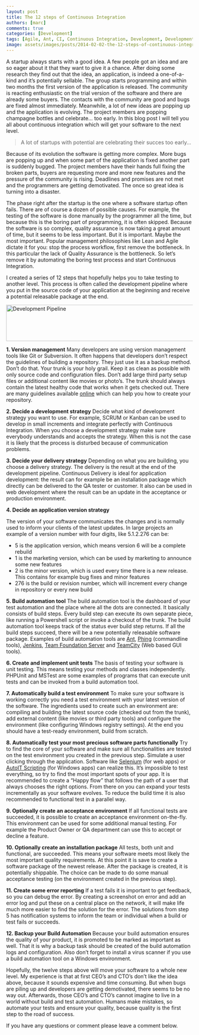 ```yaml
---
layout: post
title: The 12 steps of Continuous Integration
authors: [marc]
comments: true
categories: [Development]
tags: [Agile, Ant, CI, Continuous Integration, Development, Development, Jenkins, Kanban, Lean, Phing, Scrum, TeamCity, TFS]
image: assets/images/posts/2014-02-02-the-12-steps-of-continuous-integration/the-12 steps of-continuous-integration-feature-image.png
---
```

A startup always starts with a good idea. A few people got an idea and are so eager about it that they want to give it a chance. After doing some research they find out that the idea, an application, is indeed a one-of-a-kind and it’s potentially sellable. The group starts programming and within two months the first version of the application is released. The community is reacting enthusiastic on the trial version of the software and there are already some buyers. The contacts with the community are good and bugs are fixed almost immediately. Meanwhile, a lot of new ideas are popping up and the application is evolving. The project members are popping champagne bottles and celebrate… too early. In this blog post I will tell you all about continuous integration which will get your software to the next level.
<blockquote>A lot of startups with potential are celebrating their succes too early...</blockquote>
Because of its evolution the software is getting more complex. More bugs are popping up and when some part of the application is fixed another part is suddenly bugged. The project members have their hands full fixing the broken parts, buyers are requesting more and more new features and the pressure of the community is rising. Deadlines and promises are not met and the programmers are getting demotivated. The once so great idea is turning into a disaster.

The phase right after the startup is the one where a software startup often fails. There are of course a dozen of possible causes. For example, the testing of the software is done manually by the programmer all the time, but because this is the boring part of programming, it is often skipped. Because the software is so complex, quality assurance is now taking a great amount of time, but it seems to be less important. But it is important. Maybe the most important. Popular management philosophies like Lean and Agile dictate it for you: stop the process workflow, first remove the bottleneck. In this particular the lack of Quality Assurance is the bottleneck. So let’s remove it by automating the boring test process and start Continuous Integration.

I created a series of 12 steps that hopefully helps you to take testing to another level. This process is often called the development pipeline where you put in the source code of your application at the beginning and receive a potential releasable package at the end.

<a href="{{site.baseurl}}/assets/images/posts/2014-02-02-the-12-steps-of-continuous-integration/development-pipeline.png"><img class="alignnone size-full wp-image-2734" src="{{site.baseurl}}/assets/images/posts/2014-02-02-the-12-steps-of-continuous-integration/development-pipeline.png" alt="Development Pipeline" width="828" height="98" /></a>

<strong>1. Version management</strong>
Many developers are using version management tools like Git or Subversion. It often happens that developers don’t respect the guidelines of building a repository. They just use it as a backup method. Don’t do that. Your trunk is your holy grail. Keep it as clean as possible with only source code and configuration files. Don’t add large third party setup files or additional content like movies or photo’s. The trunk should always contain the latest healthy code that works when it gets checked out. There are many guidelines available <a href="https://www.google.nl/?gws_rd=cr&amp;ei=sn_lUujOJqSm0AWRpIDQBQ#q=development+subversion+guidelines" target="_blank">online</a> which can help you how to create your repository.

<strong>2. Decide a development strategy</strong>
Decide what kind of development strategy you want to use. For example, SCRUM or Kanban can be used to develop in small increments and integrate perfectly with Continuous Integration. When you choose a development strategy make sure everybody understands and accepts the strategy. When this is not the case it is likely that the process is disturbed because of communication problems.

<strong>3. Decide your delivery strategy</strong>
Depending on what you are building, you choose a delivery strategy. The delivery is the result at the end of the development pipeline. Continuous Delivery is ideal for application development: the result can for example be an installation package which directly can be delivered to the QA tester or customer. It also can be used in web development where the result can be an update in the acceptance or production environment.

<strong>4. Decide an application version strategy</strong>

The version of your software communicates the changes and is normally used to inform your clients of the latest updates. In large projects an example of a version number with four digits, like 5.1.2.276 can be:
<ul>
 	<li>5 is the application version, which means version 6 will be a complete rebuild</li>
 	<li>1 is the marketing version, which can be used by marketing to announce some new features</li>
 	<li>2 is the minor version, which is used every time there is a new release. This contains for example bug fixes and minor features</li>
 	<li>276 is the build or revision number, which will increment every change in repository or every new build</li>
</ul>
<strong>5. Build automation tool</strong>
The build automation tool is the dashboard of your test automation and the place where all the dots are connected. It basically consists of build steps. Every build step can execute its own separate piece, like running a Powershell script or invoke a checkout of the trunk. The build automation tool keeps track of the status ever build step returns. If all the build steps succeed, there will be a new potentially releasable software package. Examples of build automation tools are <a href="http://ant.apache.org/" target="_blank">Ant</a>, <a href="http://www.phing.info/" target="_blank">Phing</a> (commandline tools), <a href="http://jenkins-ci.org/" target="_blank">Jenkins</a>, <a href="http://www.visualstudio.com/en-us/products/tfs-overview-vs.aspx" target="_blank">Team Foundation Server</a> and <a href="http://www.jetbrains.com/teamcity/" target="_blank">TeamCity</a> (Web based GUI tools).

<strong>6. Create and implement unit tests</strong>
The basis of testing your software is unit testing. This means testing your methods and classes independently. PHPUnit and MSTest are some examples of programs that can execute unit tests and can be invoked from a build automation tool.

<strong>7. Automatically build a test environment</strong>
To make sure your software is working correctly you need a test environment with your latest version of the software. The ingredients used to create such an environment are: compiling and building the latest source code (checked out from the trunk), add external content (like movies or third party tools) and configure the environment (like configuring Windows registry settings). At the end you should have a test-ready environment, build from scratch.

<strong>8. Automatically test your most precious software parts functionally</strong>
Try to find the core of your software and make sure all functionalities are tested on the test environment you created in the previous step. Simulate a user clicking through the application. Software like <a href="http://docs.seleniumhq.org/" target="_blank">Selenium</a> (for web apps) or <a href="http://www.autoitscript.com/site/autoit/" target="_blank">AutoIT Scripting</a> (for Windows apps) can realize this. It’s impossible to test everything, so try to find the most important spots of your app. It is recommended to create a “Happy flow” that follows the path of a user that always chooses the right options. From there on you can expand your tests incrementally as your software evolves. To reduce the build time it is also recommended to functional test in a parallel way.

<strong>9. Optionally create an acceptance environment</strong>
If all functional tests are succeeded, it is possible to create an acceptance environment on-the-fly. This environment can be used for some additional manual testing. For example the Product Owner or QA department can use this to accept or decline a feature.

<strong>10. Optionally create an installation package</strong>
All tests, both unit and functional, are succeeded. This means your software meets most likely the most important quality requirements. At this point it is save to create a software package of the newest release. After the package is created, it is potentially shippable. The choice can be made to do some manual acceptance testing (on the environment created in the previous step).

<strong>11. Create some error reporting</strong>
If a test fails it is important to get feedback, so you can debug the error. By creating a screenshot on error and add an error log and put these on a central place on the network, it will make life much more easier to find the solution for the error. The solutions from step 5 has notification systems to inform the team or individual when a build or test fails or succeeds.

<strong>12. Backup your Build Automation</strong>
Because your build automation ensures the quality of your product, it is promoted to be marked as important as well. That it is why a backup task should be created of the build automation logs and configuration. Also don’t forget to install a virus scanner if you use a build automation tool on a Windows environment.

Hopefully, the twelve steps above will move your software to a whole new level. My experience is that at first CEO’s and CTO’s don’t like the idea above, because it sounds expensive and time consuming. But when bugs are piling up and developers are getting demotivated, there seems to be no way out. Afterwards, those CEO’s and CTO’s cannot imagine to live in a world without build and test automation. Humans make mistakes, so automate your tests and ensure your quality, because quality is the first step to the road of success.

If you have any questions or comment please leave a comment below.
